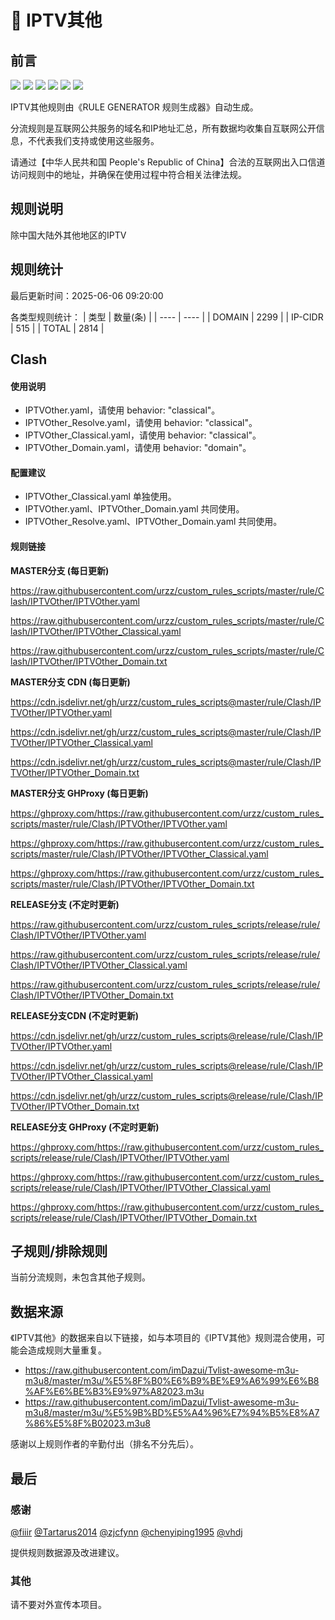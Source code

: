 # 🧸 IPTV其他

## 前言

![](https://shields.io/badge/-移除重复规则-ff69b4) ![](https://shields.io/badge/-DOMAIN与DOMAIN--SUFFIX合并-green) ![](https://shields.io/badge/-DOMAIN--SUFFIX间合并-critical) ![](https://shields.io/badge/-DOMAIN与DOMAIN--KEYWORD合并-9cf) ![](https://shields.io/badge/-DOMAIN--SUFFIX与DOMAIN--KEYWORD合并-blue) ![](https://shields.io/badge/-IP--CIDR(6)合并-blueviolet) 

IPTV其他规则由《RULE GENERATOR 规则生成器》自动生成。

分流规则是互联网公共服务的域名和IP地址汇总，所有数据均收集自互联网公开信息，不代表我们支持或使用这些服务。

请通过【中华人民共和国 People's Republic of China】合法的互联网出入口信道访问规则中的地址，并确保在使用过程中符合相关法律法规。

## 规则说明
除中国大陆外其他地区的IPTV

## 规则统计

最后更新时间：2025-06-06 09:20:00

各类型规则统计：
| 类型 | 数量(条)  | 
| ---- | ----  |
| DOMAIN | 2299  | 
| IP-CIDR | 515  | 
| TOTAL | 2814  | 


## Clash 

#### 使用说明
- IPTVOther.yaml，请使用 behavior: "classical"。
- IPTVOther_Resolve.yaml，请使用 behavior: "classical"。
- IPTVOther_Classical.yaml，请使用 behavior: "classical"。
- IPTVOther_Domain.yaml，请使用 behavior: "domain"。

#### 配置建议
- IPTVOther_Classical.yaml 单独使用。
- IPTVOther.yaml、IPTVOther_Domain.yaml 共同使用。
- IPTVOther_Resolve.yaml、IPTVOther_Domain.yaml 共同使用。

#### 规则链接
**MASTER分支 (每日更新)**

https://raw.githubusercontent.com/urzz/custom_rules_scripts/master/rule/Clash/IPTVOther/IPTVOther.yaml

https://raw.githubusercontent.com/urzz/custom_rules_scripts/master/rule/Clash/IPTVOther/IPTVOther_Classical.yaml

https://raw.githubusercontent.com/urzz/custom_rules_scripts/master/rule/Clash/IPTVOther/IPTVOther_Domain.txt

**MASTER分支 CDN (每日更新)**

https://cdn.jsdelivr.net/gh/urzz/custom_rules_scripts@master/rule/Clash/IPTVOther/IPTVOther.yaml

https://cdn.jsdelivr.net/gh/urzz/custom_rules_scripts@master/rule/Clash/IPTVOther/IPTVOther_Classical.yaml

https://cdn.jsdelivr.net/gh/urzz/custom_rules_scripts@master/rule/Clash/IPTVOther/IPTVOther_Domain.txt

**MASTER分支 GHProxy (每日更新)**

https://ghproxy.com/https://raw.githubusercontent.com/urzz/custom_rules_scripts/master/rule/Clash/IPTVOther/IPTVOther.yaml

https://ghproxy.com/https://raw.githubusercontent.com/urzz/custom_rules_scripts/master/rule/Clash/IPTVOther/IPTVOther_Classical.yaml

https://ghproxy.com/https://raw.githubusercontent.com/urzz/custom_rules_scripts/master/rule/Clash/IPTVOther/IPTVOther_Domain.txt

**RELEASE分支 (不定时更新)**

https://raw.githubusercontent.com/urzz/custom_rules_scripts/release/rule/Clash/IPTVOther/IPTVOther.yaml

https://raw.githubusercontent.com/urzz/custom_rules_scripts/release/rule/Clash/IPTVOther/IPTVOther_Classical.yaml

https://raw.githubusercontent.com/urzz/custom_rules_scripts/release/rule/Clash/IPTVOther/IPTVOther_Domain.txt

**RELEASE分支CDN (不定时更新)**

https://cdn.jsdelivr.net/gh/urzz/custom_rules_scripts@release/rule/Clash/IPTVOther/IPTVOther.yaml

https://cdn.jsdelivr.net/gh/urzz/custom_rules_scripts@release/rule/Clash/IPTVOther/IPTVOther_Classical.yaml

https://cdn.jsdelivr.net/gh/urzz/custom_rules_scripts@release/rule/Clash/IPTVOther/IPTVOther_Domain.txt

**RELEASE分支 GHProxy (不定时更新)**

https://ghproxy.com/https://raw.githubusercontent.com/urzz/custom_rules_scripts/release/rule/Clash/IPTVOther/IPTVOther.yaml

https://ghproxy.com/https://raw.githubusercontent.com/urzz/custom_rules_scripts/release/rule/Clash/IPTVOther/IPTVOther_Classical.yaml

https://ghproxy.com/https://raw.githubusercontent.com/urzz/custom_rules_scripts/release/rule/Clash/IPTVOther/IPTVOther_Domain.txt

## 子规则/排除规则


当前分流规则，未包含其他子规则。

## 数据来源

《IPTV其他》的数据来自以下链接，如与本项目的《IPTV其他》规则混合使用，可能会造成规则大量重复。

- https://raw.githubusercontent.com/imDazui/Tvlist-awesome-m3u-m3u8/master/m3u/%E5%8F%B0%E6%B9%BE%E9%A6%99%E6%B8%AF%E6%BE%B3%E9%97%A82023.m3u
- https://raw.githubusercontent.com/imDazui/Tvlist-awesome-m3u-m3u8/master/m3u/%E5%9B%BD%E5%A4%96%E7%94%B5%E8%A7%86%E5%8F%B02023.m3u8


感谢以上规则作者的辛勤付出（排名不分先后）。

## 最后

### 感谢

[@fiiir](https://github.com/fiiir) [@Tartarus2014](https://github.com/Tartarus2014) [@zjcfynn](https://github.com/zjcfynn) [@chenyiping1995](https://github.com/chenyiping1995) [@vhdj](https://github.com/vhdj)

提供规则数据源及改进建议。

### 其他

请不要对外宣传本项目。